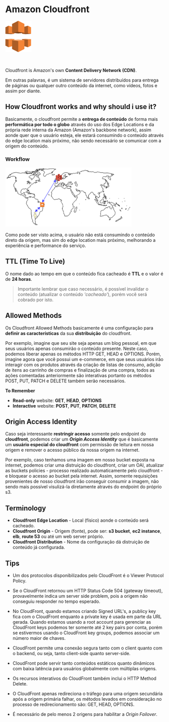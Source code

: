 # Amazon Cloudfront

<img height=100px; alt="cloudfront_logo" src="../../../images/cloudfront.png" />

<p>&nbsp;</p>

Cloudfront is Amazon's own **Content Delivery Network (CDN)**.

Em outras palavras, é um sistema de servidores distribuídos para entrega de páginas ou qualquer outro conteúdo da internet, como vídeos, fotos e assim por diante.

## How Cloudfront works and why should i use it?

Basicamente, o cloudfront permite a **entrega de conteúdo** de forma mais **performática por todo o globo** através do uso dos Edge Locations e da própria rede interna da Amazon (Amazon's  backbone network), assim aonde quer que o usuário esteja, ele estará consumindo o conteúdo através do edge location mais próximo, não sendo necessário se comunicar com a origem do conteúdo.

### Workflow

![cloudfront-workflow](../../../images/cloudfront-workflow.png)

Como pode ser visto acima, o usuário não está consumindo o conteúdo direto da origem, mas sim do edge location mais próximo, melhorando a experiência e performance do serviço.

## TTL (Time To Live)

O nome dado ao tempo em que o conteúdo fica cacheado é **TTL** e o valor é de **24 horas**.

> Importante lembrar que caso necessário, é possível invalidar o conteúdo (atualizar o conteúdo *'cacheado'*), porém você será cobrado por isto.

## Allowed Methods

Os Cloudfront Allowed Methods basicamente é uma configuração para **definir as características** da sua **distribuição** do cloudfront. 

Por exemplo, imagine que seu site seja apenas um blog pessoal, em que seus usuários apenas consumirão o conteúdo presente. Neste caso, podemos liberar apenas os métodos HTTP GET, HEAD e OPTIONS. Porém, imagine agora que você possui um e-commerce, em que seus usuários irão interagir com os produtos através da criação de listas de consumo, adição de itens ao carrinho de compras e finalização de uma compra, todos as ações comentadas anteriormente são interativas portanto os métodos POST, PUT, PATCH e DELETE também serão necessários.

**To Remember**

- **Read-only** website: **GET**, **HEAD**, **OPTIONS**
- **Interactive** website: **POST**, **PUT**, **PATCH**, **DELETE**

## Origin Access Identity

Caso seja interessante **restringir acesso** somente pelo endpoint do **cloudfront**, podemos criar um ***Origin Access Identity*** que é basicamente um **usuário especial do cloudfront** com permissão de leitura em nossa origem e remover o acesso público da nossa origem na internet.

Por exemplo, caso tenhamos uma imagem em nosso bucket exposta na internet, podemos criar uma distruição do cloudfront, criar um OAI, atualizar as buckets policies - processo realizado automaticamente pelo cloudfront - e bloquear o acesso ao bucket pela internet. Assim, somente requisições provenientes de nosso cloudfront irão conseguir consumir a imagem, não sendo mais possível visulizá-la diretamente através do endpoint do próprio s3.

## Terminology

- **Cloudfront Edge Location** - Local (físico) aonde o conteúdo será cacheado.
- **Cloudfront Origin** - Origem (fonte), pode ser: **s3 bucket**, **ec2 instance**, **elb**, **route 53** ou até um web server próprio.
- **Cloudfront Distribution** - Nome da configuração dá distruição de conteúdo já configurada.

## Tips

- Um dos protocolos disponibilizados pelo CloudFront é o Viewer Protocol Policy.

- Se o CloudFront retornou um HTTP Status Code 504 (gateway timeout), provavelmente indica um server side problem, pois a origem não conseguiu responder no tempo esperado.

- No CloudFront, quando estamos criando Signed URL's, a publicy key fica com o CloudFront enquanto a private key é usada em parte da URL gerada. Quando estamos usando a root account para gerenciar as CloudFront keys podemos ter somente até 2 key pairs por conta, porém se estivermos usando o CloudFront key groups, podemos associar um número maior de chaves.

- CloudFront permite uma conexão segura tanto com o client quanto com o backend, ou seja, tanto client-side quanto server-side.

- CloudFront pode servir tanto conteúdos estáticos quanto dinâmicos com baixa latência para usuários globalmente com múltiplas origens.

- Os recursos interativos do CloudFront também inclui o HTTP Method Delete.

- O CloudFront apenas redireciona o tráfego para uma origem secundária após a origem primária falhar, os métodos levados em consideração no processo de redirecionamento são: GET, HEAD, OPTIONS.

- É necessário de pelo menos 2 origens para habilitar a *Origin Failover*.